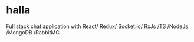 # halla
Full stack chat application with React/ Redux/ Socket.io/ RxJs /TS /NodeJs /MongoDB /RabbitMG
